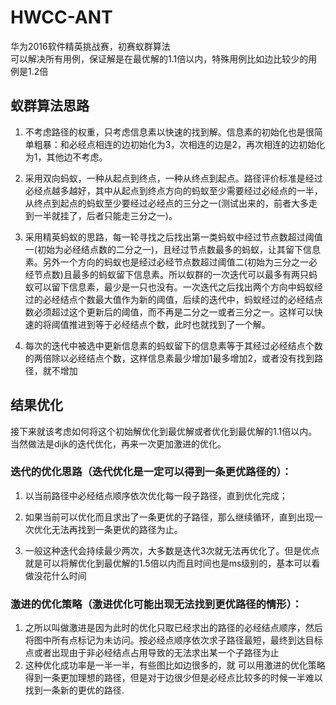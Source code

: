 # HWCC-ANT  

华为2016软件精英挑战赛，初赛蚁群算法  
可以解决所有用例，保证解是在最优解的1.1倍以内，特殊用例比如边比较少的用例是1.2倍  

## 蚁群算法思路  

1) 不考虑路径的权重，只考虑信息素以快速的找到解。信息素的初始化也是很简单粗暴：和必经点相连的边初始化为3，次相连的边是2，再次相连的边初始化为1，其他边不考虑。  

2) 采用双向蚂蚁，一种从起点到终点，一种从终点到起点。路径评价标准是经过必经点越多越好，其中从起点到终点方向的蚂蚁至少需要经过必经点的一半，从终点到起点的蚂蚁至少要经过必经点的三分之一(测试出来的，前者大多走到一半就挂了，后者只能走三分之一)。  

3) 采用精英蚂蚁的思路，每一轮寻找之后找出第一类蚂蚁中经过节点数超过阈值一(初始为必经结点数的二分之一)，且经过节点数最多的蚂蚁，让其留下信息素。另外一个方向的蚂蚁也是经过必经节点数超过阈值二(初始为三分之一必经节点数)且最多的蚂蚁留下信息素。所以蚁群的一次迭代可以最多有两只蚂蚁可以留下信息素，最少是一只也没有。一次迭代之后找出两个方向中蚂蚁经过的必经结点个数最大值作为新的阈值，后续的迭代中，蚂蚁经过的必经结点数必须超过这个更新后的阈值，而不再是二分之一或者三分之一。这样可以快速的将阈值推进到等于必经结点个数，此时也就找到了一个解。  

4) 每次的迭代中被选中更新信息素的蚂蚁留下的信息素等于其经过必经结点个数的两倍除以必经结点个数，这样信息素最少增加1最多增加2，或者没有找到路径，就不增加

## 结果优化  
接下来就该考虑如何将这个初始解优化到最优解或者优化到最优解的1.1倍以内。当然做法是dijk的迭代优化，再来一次更加激进的优化。    
### 迭代的优化思路（迭代优化是一定可以得到一条更优路径的）：  
1) 以当前路径中必经结点顺序依次优化每一段子路径，直到优化完成；  

2) 如果当前可以优化而且求出了一条更优的子路径，那么继续循环，直到出现一次优化无法再找到一条更优的路径为止。  

3) 一般这种迭代会持续最少两次，大多数是迭代3次就无法再优化了。但是优点就是可以将解优化到最优解的1.5倍以内而且时间也是ms级别的，基本可以看做没花什么时间   

### 激进的优化策略（激进优化可能出现无法找到更优路径的情形）：
1) 之所以叫做激进是因为此时的优化只取已经求出的路径的必经结点顺序，然后将图中所有点标记为未访问。按必经点顺序依次求子路径最短，最终到达目标点或者出现由于非必经结点占用导致的无法求出某一个子路径为止
2) 这种优化成功率是一半一半，有些图比如边很多的，就 可以用激进的优化策略得到一条更加理想的路径，但是对于边很少但是必经点比较多的时候一半难以找到一条新的更优的路径.
